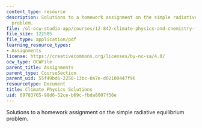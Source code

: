 ```yaml
---
content_type: resource
description: Solutions to a homework assignment on the simple radiative equilibrium
  problem.
file: /ol-ocw-studio-app/courses/12-842-climate-physics-and-chemistry-fall-2008/0978376598d652ceb69cfbda8007f56e_hw1_sol.pdf
file_size: 122585
file_type: application/pdf
learning_resource_types:
- Assignments
license: https://creativecommons.org/licenses/by-nc-sa/4.0/
ocw_type: OCWFile
parent_title: Assignments
parent_type: CourseSection
parent_uid: 55f49bd6-2250-13bc-0a7e-d02100447f96
resourcetype: Document
title: Climate Physics Solutions
uid: 09783765-98d6-52ce-b69c-fbda8007f56e
---
```

Solutions to a homework assignment on the simple radiative equilibrium problem.